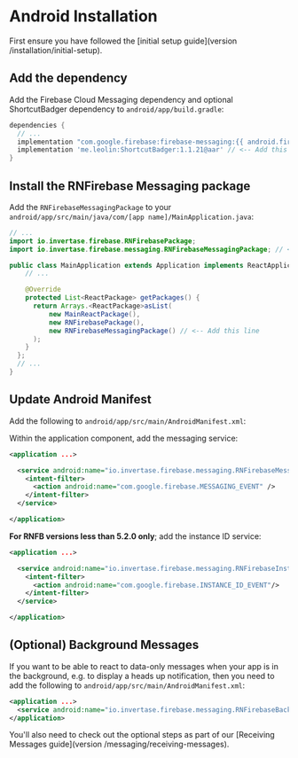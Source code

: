 # Android Installation

First ensure you have followed the [initial setup guide](version /installation/initial-setup).

## Add the dependency

Add the Firebase Cloud Messaging dependency and optional ShortcutBadger dependency to `android/app/build.gradle`:

```groovy
dependencies {
  // ...
  implementation "com.google.firebase:firebase-messaging:{{ android.firebase.messaging }}"
  implementation 'me.leolin:ShortcutBadger:1.1.21@aar' // <-- Add this line if you wish to use badge on Android
}
```

## Install the RNFirebase Messaging package

Add the `RNFirebaseMessagingPackage` to your `android/app/src/main/java/com/[app name]/MainApplication.java`:

```java
// ...
import io.invertase.firebase.RNFirebasePackage;
import io.invertase.firebase.messaging.RNFirebaseMessagingPackage; // <-- Add this line

public class MainApplication extends Application implements ReactApplication {
    // ...

    @Override
    protected List<ReactPackage> getPackages() {
      return Arrays.<ReactPackage>asList(
          new MainReactPackage(),
          new RNFirebasePackage(),
          new RNFirebaseMessagingPackage() // <-- Add this line
      );
    }
  };
  // ...
}
```

## Update Android Manifest

Add the following to `android/app/src/main/AndroidManifest.xml`:

Within the application component, add the messaging service:
```xml
<application ...>

  <service android:name="io.invertase.firebase.messaging.RNFirebaseMessagingService">
    <intent-filter>
      <action android:name="com.google.firebase.MESSAGING_EVENT" />
    </intent-filter>
  </service>

</application>
```

**For RNFB versions less than 5.2.0 only**; add the instance ID service:
```xml
<application ...>

  <service android:name="io.invertase.firebase.messaging.RNFirebaseInstanceIdService">
    <intent-filter>
      <action android:name="com.google.firebase.INSTANCE_ID_EVENT"/>
    </intent-filter>
  </service>

</application>
```

## (Optional) Background Messages

If you want to be able to react to data-only messages when your app is in the background, e.g. to display a heads up notification, then you need to add the following to `android/app/src/main/AndroidManifest.xml`:

```xml
<application ...>
  <service android:name="io.invertase.firebase.messaging.RNFirebaseBackgroundMessagingService" />
</application>
``` 

You'll also need to check out the optional steps as part of our [Receiving Messages guide](version /messaging/receiving-messages).
